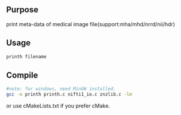 
## Purpose

print meta-data of medical image file(support:mha/mhd/nrrd/nii/hdr)

## Usage 

```bash
printh filename 
```

## Compile

```bash
#note: for windows, need MinGW installed.
gcc -o printh printh.c nifti1_io.c znzlib.c -lm 
```

or use cMakeLists.txt if you prefer cMake.
